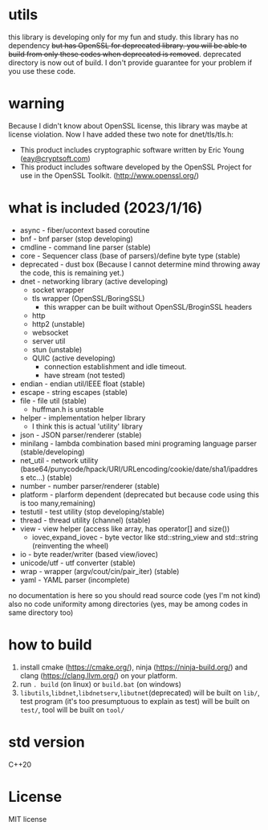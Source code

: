 # utils
this library is developing only for my fun and study.
this library has no dependency ~~but has OpenSSL for deprecated library.
you will be able to build from only these codes when deprecated is removed~~.
deprecated directory is now out of build.
I don't provide guarantee for your problem if you use these code.

# warning
Because I didn't know about OpenSSL license, this library was maybe at license violation.
Now I have added these two note for dnet/tls/tls.h:
+ This product includes cryptographic software written by Eric Young (eay@cryptsoft.com)
+ This product includes software developed by the OpenSSL Project for use in the OpenSSL Toolkit. (http://www.openssl.org/)


# what is included (2023/1/16)
+ async - fiber/ucontext based coroutine
+ bnf - bnf parser (stop developing)
+ cmdline - command line parser (stable)
+ core - Sequencer class (base of parsers)/define byte type (stable)
+ deprecated - dust box (Because I cannot determine mind throwing away the code, this is remaining yet.)
+ dnet - networking library (active developing)
  + socket wrapper
  + tls wrapper (OpenSSL/BoringSSL)
    + this wrapper can be built without OpenSSL/BroginSSL headers
  + http
  + http2 (unstable)
  + websocket
  + server util
  + stun (unstable)
  + QUIC (active developing)
    + connection establishment and idle timeout.
    + have stream (not tested)
+ endian - endian util/IEEE float (stable)
+ escape - string escapes (stable)
+ file - file util (stable)
  + huffman.h is unstable
+ helper - implementation helper library
  + I think this is actual 'utility' library
+ json - JSON parser/renderer (stable)
+ minilang - lambda combination based mini programing language parser (stable/developing)
+ net_util - network utility (base64/punycode/hpack/URI/URLencoding/cookie/date/sha1/ipaddress etc...) (stable)
+ number - number parser/renderer (stable)
+ platform - plarform dependent (deprecated but because code using this is too many,remaining)
+ testutil - test utility (stop developing/stable)
+ thread - thread utility (channel) (stable)
+ view - view helper (access like array, has operator[] and size())
  + iovec,expand_iovec - byte vector like std::string_view and std::string (reinventing the wheel)
+ io - byte reader/writer (based view/iovec)
+ unicode/utf - utf converter (stable)
+ wrap - wrapper (argv/cout/cin/pair_iter) (stable)
+ yaml - YAML parser (incomplete)

no documentation is here so you should read source code (yes I'm not kind)
also no code uniformity among directories (yes, may be among codes in same directory too)

# how to build
1. install cmake (https://cmake.org/), ninja (https://ninja-build.org/) and clang (https://clang.llvm.org/) on your platform.
2. run `. build` (on linux) or `build.bat` (on windows)
3. `libutils`,`libdnet`,`libdnetserv`,`libutnet`(deprecated) will be built on `lib/`, test program (it's too presumptuous to explain as test) will be built on `test/`, tool will be built on `tool/`

# std version
C++20

# License

MIT license
